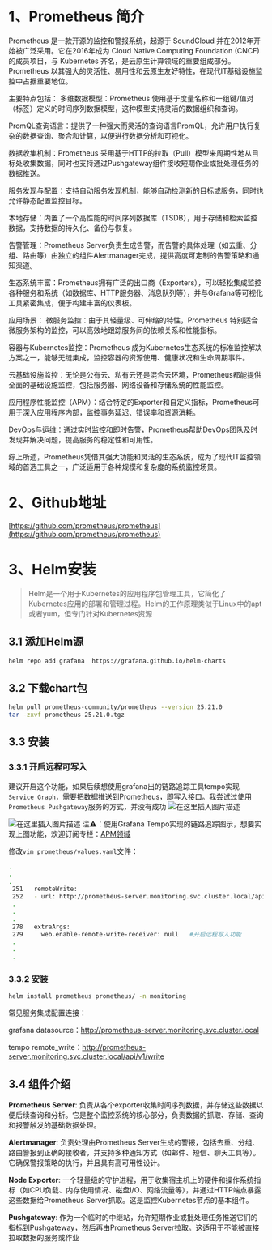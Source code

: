 # 1、Prometheus 简介


Prometheus 是一款开源的监控和警报系统，起源于 SoundCloud 并在2012年开始被广泛采用。它在2016年成为 Cloud Native Computing Foundation (CNCF) 的成员项目，与 Kubernetes 齐名，是云原生计算领域的重要组成部分。Prometheus 以其强大的灵活性、易用性和云原生友好特性，在现代IT基础设施监控中占据重要地位。

主要特点包括：
多维数据模型：Prometheus 使用基于度量名称和一组键/值对（标签）定义的时间序列数据模型，这种模型支持灵活的数据组织和查询。

PromQL查询语言：提供了一种强大而灵活的查询语言PromQL，允许用户执行复杂的数据查询、聚合和计算，以便进行数据分析和可视化。

数据收集机制：Prometheus 采用基于HTTP的拉取（Pull）模型来周期性地从目标处收集数据，同时也支持通过Pushgateway组件接收短期作业或批处理任务的数据推送。

服务发现与配置：支持自动服务发现机制，能够自动检测新的目标或服务，同时也允许静态配置监控目标。

本地存储：内置了一个高性能的时间序列数据库（TSDB），用于存储和检索监控数据，支持数据的持久化、备份与恢复。

告警管理：Prometheus Server负责生成告警，而告警的具体处理（如去重、分组、路由等）由独立的组件Alertmanager完成，提供高度可定制的告警策略和通知渠道。

生态系统丰富：Prometheus拥有广泛的出口商（Exporters），可以轻松集成监控各种服务和系统（如数据库、HTTP服务器、消息队列等），并与Grafana等可视化工具紧密集成，便于构建丰富的仪表板。

应用场景：
微服务监控：由于其轻量级、可伸缩的特性，Prometheus 特别适合微服务架构的监控，可以高效地跟踪服务间的依赖关系和性能指标。

容器与Kubernetes监控：Prometheus 成为Kubernetes生态系统的标准监控解决方案之一，能够无缝集成，监控容器的资源使用、健康状况和生命周期事件。

云基础设施监控：无论是公有云、私有云还是混合云环境，Prometheus都能提供全面的基础设施监控，包括服务器、网络设备和存储系统的性能监控。

应用程序性能监控（APM）：结合特定的Exporter和自定义指标，Prometheus可用于深入应用程序内部，监控事务延迟、错误率和资源消耗。

DevOps与运维：通过实时监控和即时告警，Prometheus帮助DevOps团队及时发现并解决问题，提高服务的稳定性和可用性。

综上所述，Prometheus凭借其强大功能和灵活的生态系统，成为了现代IT监控领域的首选工具之一，广泛适用于各种规模和复杂度的系统监控场景。


# 2、Github地址
[https://github.com/prometheus/prometheus](https://github.com/prometheus/prometheus)

# 3、Helm安装

> Helm是一个用于Kubernetes的应用程序包管理工具，它简化了Kubernetes应用的部署和管理过程。Helm的工作原理类似于Linux中的apt或者yum，但专门针对Kubernetes资源


## 3.1 添加Helm源

```bash
helm repo add grafana  https://grafana.github.io/helm-charts
```

## 3.2 下载chart包

```bash
helm pull prometheus-community/prometheus --version 25.21.0
tar -zxvf prometheus-25.21.0.tgz 
```
## 3.3 安装
### 3.3.1 开启远程可写入
建议开启这个功能，如果后续想使用grafana出的链路追踪工具tempo实现`Service Graph`，需要把数据推送到Prometheus，即写入接口。我尝试过使用`Prometheus Pushgateway`服务的方式，并没有成功
![在这里插入图片描述](https://img-blog.csdnimg.cn/direct/f3ccea0198c94a62a5ae7d944296da76.png)

![在这里插入图片描述](https://img-blog.csdnimg.cn/direct/969e71b02d444a54a7f71ec508c54240.png)
注⚠：使用Grafana Tempo实现的链路追踪图示，想要实现上图功能，欢迎订阅专栏：[APM领域](https://blog.csdn.net/zhanremo3062/category_12552674.html)


修改`vim prometheus/values.yaml`文件：

```bash
.
.
.
 251   remoteWrite:
 252   - url: http://prometheus-server.monitoring.svc.cluster.local/api/v1/write  # 暴露远程写入API
 .
 .
 .
 278   extraArgs:
 279     web.enable-remote-write-receiver: null   #开启远程写入功能
 .
 .
 .

```
### 3.3.2 安装

```bash
helm install prometheus prometheus/ -n monitoring
```


常见服务集成配置连接：

grafana datasource：http://prometheus-server.monitoring.svc.cluster.local

tempo remote_write：http://prometheus-server.monitoring.svc.cluster.local/api/v1/write
## 3.4 组件介绍

**Prometheus Server**: 负责从各个exporter收集时间序列数据，并存储这些数据以便后续查询和分析。它是整个监控系统的核心部分，负责数据的抓取、存储、查询和报警触发的基础数据处理。

**Alertmanager**: 负责处理由Prometheus Server生成的警报，包括去重、分组、路由警报到正确的接收者，并支持多种通知方式（如邮件、短信、聊天工具等）。它确保警报策略的执行，并且具有高可用性设计。

**Node Exporter**: 一个轻量级的守护进程，用于收集宿主机上的硬件和操作系统指标（如CPU负载、内存使用情况、磁盘I/O、网络流量等），并通过HTTP端点暴露这些数据给Prometheus Server抓取。这是监控Kubernetes节点的基本组件。

**Pushgateway**: 作为一个临时的中继站，允许短期作业或批处理任务推送它们的指标到Pushgateway，然后再由Prometheus Server拉取。这适用于不能被直接拉取数据的服务或作业
